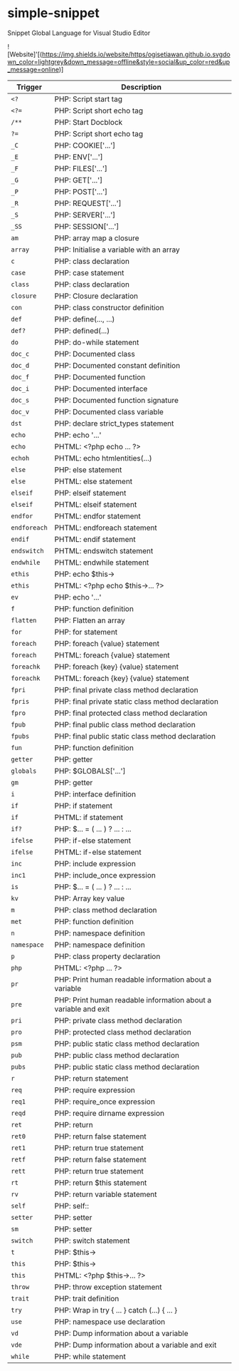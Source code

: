 # simple-snippet
Snippet Global Language for Visual Studio Editor 

![Website]'[(https://img.shields.io/website/https/ogisetiawan.github.io.svgdown_color=lightgrey&down_message=offline&style=social&up_color=red&up_message=online)]

| Trigger | Description |
| ------- | ----------- |
| `<?` | PHP: Script start tag |
| `<?=` | PHP: Script short echo tag |
| `/**` | PHP: Start Docblock |
| `?=` | PHP: Script short echo tag |
| `_C` | PHP: COOKIE['...'] |
| `_E` | PHP: ENV['...'] |
| `_F` | PHP: FILES['...'] |
| `_G` | PHP: GET['...'] |
| `_P` | PHP: POST['...'] |
| `_R` | PHP: REQUEST['...'] |
| `_S` | PHP: SERVER['...'] |
| `_SS` | PHP: SESSION['...'] |
| `am` | PHP: array map a closure |
| `array` | PHP: Initialise a variable with an array |
| `c` | PHP: class declaration |
| `case` | PHP: case statement |
| `class` | PHP: class declaration |
| `closure` | PHP: Closure declaration |
| `con` | PHP: class constructor definition |
| `def` | PHP: define(..., ...) |
| `def?` | PHP: defined(...) |
| `do` | PHP: do-while statement |
| `doc_c` | PHP: Documented class |
| `doc_d` | PHP: Documented constant definition |
| `doc_f` | PHP: Documented function |
| `doc_i` | PHP: Documented interface |
| `doc_s` | PHP: Documented function signature |
| `doc_v` | PHP: Documented class variable |
| `dst` | PHP: declare strict_types statement |
| `echo` | PHP: echo '...' |
| `echo` | PHTML: &lt;?php echo ... ?&gt; |
| `echoh` | PHTML: echo htmlentities(...) |
| `else` | PHP: else statement |
| `else` | PHTML: else statement |
| `elseif` | PHP: elseif statement |
| `elseif` | PHTML: elseif statement |
| `endfor` | PHTML: endfor statement |
| `endforeach` | PHTML: endforeach statement |
| `endif` | PHTML: endif statement |
| `endswitch` | PHTML: endswitch statement |
| `endwhile` | PHTML: endwhile statement |
| `ethis` | PHP: echo $this-&gt; |
| `ethis` | PHTML: &lt;?php echo $this-&gt;... ?&gt; |
| `ev` | PHP: echo '...' |
| `f` | PHP: function definition |
| `flatten` | PHP: Flatten an array |
| `for` | PHP: for statement |
| `foreach` | PHP: foreach {value} statement |
| `foreach` | PHTML: foreach {value} statement |
| `foreachk` | PHP: foreach {key} {value} statement |
| `foreachk` | PHTML: foreach {key} {value} statement |
| `fpri` | PHP: final private class method declaration |
| `fpris` | PHP: final private static class method declaration |
| `fpro` | PHP: final protected class method declaration |
| `fpub` | PHP: final public class method declaration |
| `fpubs` | PHP: final public static class method declaration |
| `fun` | PHP: function definition |
| `getter` | PHP: getter |
| `globals` | PHP: $GLOBALS['...'] |
| `gm` | PHP: getter |
| `i` | PHP: interface definition |
| `if` | PHP: if statement |
| `if` | PHTML: if statement |
| `if?` | PHP: $... = ( ... ) ? ... : ... |
| `ifelse` | PHP: if-else statement |
| `ifelse` | PHTML: if-else statement |
| `inc` | PHP: include expression |
| `inc1` | PHP: include_once expression |
| `is` | PHP: $... = ( ... ) ? ... : ... |
| `kv` | PHP: Array key value |
| `m` | PHP: class method declaration |
| `met` | PHP: function definition |
| `n` | PHP: namespace definition |
| `namespace` | PHP: namespace definition |
| `p` | PHP: class property declaration |
| `php` | PHTML: &lt;?php ... ?&gt; |
| `pr` | PHP: Print human readable information about a variable |
| `pre` | PHP: Print human readable information about a variable and exit |
| `pri` | PHP: private class method declaration |
| `pro` | PHP: protected class method declaration |
| `psm` | PHP: public static class method declaration |
| `pub` | PHP: public class method declaration |
| `pubs` | PHP: public static class method declaration |
| `r` | PHP: return statement |
| `req` | PHP: require expression |
| `req1` | PHP: require_once expression |
| `reqd` | PHP: require dirname expression |
| `ret` | PHP: return |
| `ret0` | PHP: return false statement |
| `ret1` | PHP: return true statement |
| `retf` | PHP: return false statement |
| `rett` | PHP: return true statement |
| `rt` | PHP: return $this statement |
| `rv` | PHP: return variable statement |
| `self` | PHP: self:: |
| `setter` | PHP: setter |
| `sm` | PHP: setter |
| `switch` | PHP: switch statement |
| `t` | PHP: $this-&gt; |
| `this` | PHP: $this-&gt; |
| `this` | PHTML: &lt;?php $this-&gt;... ?&gt; |
| `throw` | PHP: throw exception statement |
| `trait` | PHP: trait definition |
| `try` | PHP: Wrap in try { ... } catch (...) { ... } |
| `use` | PHP: namespace use declaration |
| `vd` | PHP: Dump information about a variable |
| `vde` | PHP: Dump information about a variable and exit |
| `while` | PHP: while statement |
